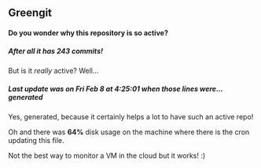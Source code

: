 ## Greengit

#### Do you wonder why this repository is so active?

##### After all it has 243 commits!

But is it *really* active? Well...

##### Last update was on Fri Feb 8 at 4:25:01 when those lines were... generated

Yes, generated, because it certainly helps a lot to have such an active repo!

Oh and there was **64%** disk usage on the machine
where there is the cron updating this file.

Not the best way to monitor a VM in the cloud but it works! :)
